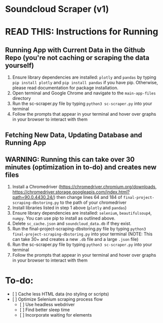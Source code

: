 # Soundcloud Scraper (v1)

# READ THIS: Instructions for Running

## Running App with Current Data in the Github Repo (you're not caching or scraping the data yourself)
1. Ensure library dependencies are installed: `plotly` and `pandas` by typing `pip install plotly` and `pip install pandas` if you have pip. Otherwise, please read documentation for package installation.
3. Open terminal and Google Chrome and navigate to the `main-app-files` directory
4. Run the sc-scraper.py file by typing `python3 sc-scraper.py` into your terminal
5. Follow the prompts that appear in your terminal and hover over graphs in your browser to interact with them

## Fetching New Data, Updating Database and Running App 
## WARNING: Running this can take over 30 minutes (optimization in to-do) and creates new files


1. Install a Chromedriver (https://chromedriver.chromium.org/downloads, https://chromedriver.storage.googleapis.com/index.html?path=90.0.4430.24/) then change lines 64 and 184 of `final-project-scraping-dbstoring.py` to the path of  your chromedriver
1. Install libraries listed in step 1 above (`plotly` and `pandas`)
2. Ensure library dependencies are installed: `selenium`, `beautifulsoup4`, `numpy`. You can use pip to install as outlined above.
3. Delete `sc_cache.json` and `soundcloud_data.db` if they exist. 
4. Run the final-project-scraping-dbstoring.py file by typing `python3 final-project-scraping-dbstoring.py` into your terminal (NOTE: This can take 30+ and creates a new `.db` file and a large `.json` file) 
5. Run the sc-scraper.py file by typing `python3 sc-scraper.py` into your terminal
6. Follow the prompts that appear in your terminal and hover over graphs in your browser to interact with them

# To-do:

<ul>
    <li> [ ] Cache less HTML data (no styling or scripts) </li>
    <li>
         [ ] Optimize Selenium scraping process flow 
        <ul>
            <li> [ ] Use headless webdriver </li>
            <li> [ ] Find better sleep time </li>
            <li> [ ] Incorporate waiting for elements </li>
        </ul>
    </li>
</ul>
